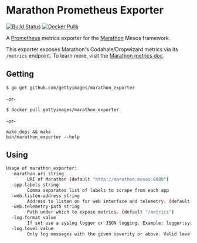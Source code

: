 # Marathon Prometheus Exporter

[![Build Status](https://travis-ci.org/gettyimages/marathon_exporter.svg?branch=master)](https://travis-ci.org/gettyimages/marathon_exporter)
[![Docker Pulls](https://img.shields.io/docker/pulls/gettyimages/marathon_exporter.svg)](https://hub.docker.com/r/gettyimages/marathon_exporter/)

A [Prometheus](http://prometheus.io) metrics exporter for the [Marathon](https://mesosphere.github.io/marathon) Mesos framework.

This exporter exposes Marathon's Codahale/Dropwizard metrics via its `/metrics` endpoint. To learn more, visit the [Marathon metrics doc](http://mesosphere.github.io/marathon/docs/metrics.html).

## Getting

```sh
$ go get github.com/gettyimages/marathon_exporter
```

*\-or-*

```sh
$ docker pull gettyimages/marathon_exporter
```

*\-or-*

```
make deps && make
bin/marathon_exporter --help
```

## Using

```sh
Usage of marathon_exporter:
  -marathon.uri string
        URI of Marathon (default "http://marathon.mesos:8080")
  -app.labels string
        Comma separated list of labels to scrape from each app
  -web.listen-address string
        Address to listen on for web interface and telemetry. (default ":9088")
  -web.telemetry-path string
        Path under which to expose metrics. (default "/metrics")
  -log.format value
        If set use a syslog logger or JSON logging. Example: logger:syslog?appname=bob&local=7 or logger:stdout?json=true. Defaults to stderr.
  -log.level value
        Only log messages with the given severity or above. Valid levels: [debug, info, warn, error, fatal]. (default info)
```

